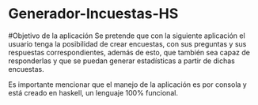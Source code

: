 # Generador-Incuestas-HS

#Objetivo de la aplicación
Se pretende que con la siguiente aplicación el usuario tenga la posibilidad de crear encuestas, con sus preguntas y sus respuestas correspondientes, además de esto, que también sea capaz de responderlas y que se puedan generar estadísticas a partir de dichas encuestas.

Es importante mencionar que el manejo de la aplicación es por consola y está creado en haskell, un lenguaje 100% funcional.
